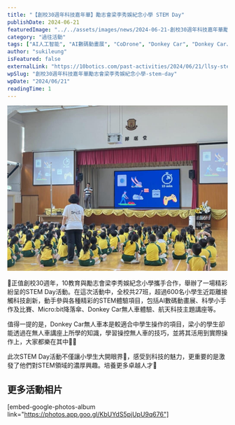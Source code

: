 ```yaml
---
title: "【創校30週年科技嘉年華】勵志會梁李秀娛紀念小學 STEM Day"
publishDate: 2024-06-21
featuredImage: "../../assets/images/news/2024-06-21-創校30週年科技嘉年華勵志會梁李秀娛紀念小學-stem-day/image1.jpeg"
category: "過往活動"
tags: ["AI人工智能", "AI數碼動畫展", "CoDrone", "Donkey Car", "Donkey Car、CoDrone、", "STEM Day", "小學"]
author: "sukileung"
isFeatured: false
externalLink: "https://10botics.com/past-activities/2024/06/21/llsy-stem-day/"
wpSlug: "創校30週年科技嘉年華勵志會梁李秀娛紀念小學-stem-day"
wpDate: "2024/06/21"
readingTime: 1
---
```


![](../../assets/images/news/2024-06-21-創校30週年科技嘉年華勵志會梁李秀娛紀念小學-stem-day/image2.jpeg)

🎉正值創校30週年，10教育與勵志會梁李秀娛紀念小學攜手合作，舉辦了一場精彩紛呈的STEM Day活動。在這次活動中，全校共27班，超過600名小學生近距離接觸科技創新，動手參與各種精彩的STEM體驗項目，包括AI數碼動畫展、科學小手作及比賽、Micro:bit降落傘、Donkey Car無人車體驗、航天科技主題講座等。

值得一提的是，Donkey Car無人車本是較適合中學生操作的項目，梁小的學生卻能透過在無人車講座上所學的知識，學習操控無人車的技巧，並將其活用到實際操作上，大家都樂在其中👏🎉

此次STEM Day活動不僅讓小學生大開眼界👀，感受到科技的魅力，更重要的是激發了他們對STEM領域的濃厚興趣。培養更多卓越人才🌟

## 更多活動相片

[embed-google-photos-album link="https://photos.app.goo.gl/KbUYdS5pjUpU9q676"]

###